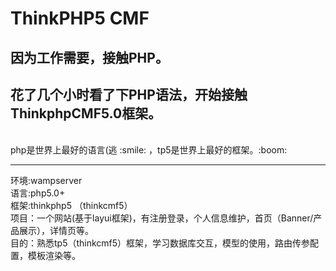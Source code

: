# ThinkPHP5 CMF
## 因为工作需要，接触PHP。  
## 花了几个小时看了下PHP语法，开始接触ThinkphpCMF5.0框架。
<br>
php是世界上最好的语言(逃 :smile: ，tp5是世界上最好的框架。:boom:
<br>
<hr>
环境:wampserver <br>
语言:php5.0+ <br>
框架:thinkphp5 （thinkcmf5）<br>
项目：一个网站(基于layui框架)，有注册登录，个人信息维护，首页（Banner/产品展示），详情页等。<br>
目的：熟悉tp5（thinkcmf5）框架，学习数据库交互，模型的使用，路由传参配置，模板渲染等。<br>
